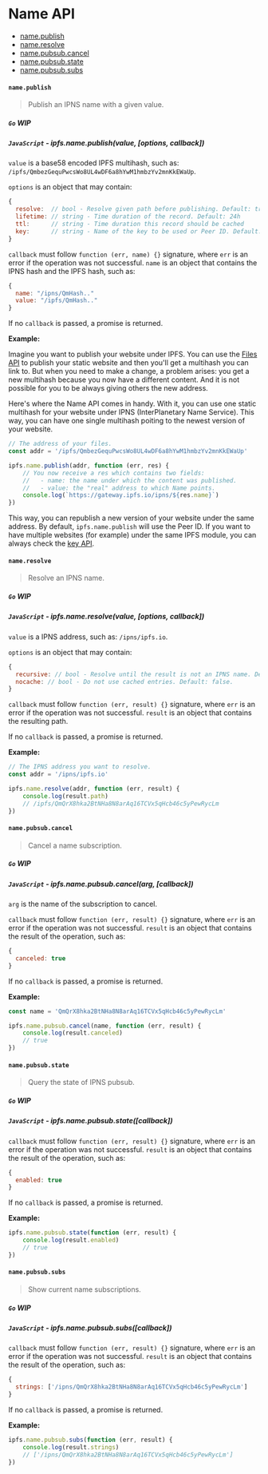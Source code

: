 # Name API

* [name.publish](#namepublish)
* [name.resolve](#nameresolve)
* [name.pubsub.cancel](#namepubsubcancel)
* [name.pubsub.state](#namepubsubstate)
* [name.pubsub.subs](#namepubsubsubs)

#### `name.publish`

> Publish an IPNS name with a given value.

##### `Go` **WIP**

##### `JavaScript` - ipfs.name.publish(value, [options, callback])

`value` is a base58 encoded IPFS multihash, such as: `/ipfs/QmbezGequPwcsWo8UL4wDF6a8hYwM1hmbzYv2mnKkEWaUp`.

`options` is an object that may contain:

```JavaScript
{
  resolve:  // bool - Resolve given path before publishing. Default: true
  lifetime: // string - Time duration of the record. Default: 24h
  ttl:      // string - Time duration this record should be cached
  key:      // string - Name of the key to be used or Peer ID. Default: 'self'
}
```

`callback` must follow `function (err, name) {}` signature, where `err` is an error if the operation was not successful. `name` is an object that contains the IPNS hash and the IPFS hash, such as:

```JavaScript
{
  name: "/ipns/QmHash.."
  value: "/ipfs/QmHash.."
}
```

If no `callback` is passed, a promise is returned.

**Example:**

Imagine you want to publish your website under IPFS. You can use the [Files API](./FILES.md) to publish your static website and then you'll get a multihash you can link to. But when you need to make a change, a problem arises: you get a new multihash because you now have a different content. And it is not possible for you to be always giving others the new address.

Here's where the Name API comes in handy. With it, you can use one static multihash for your website under IPNS (InterPlanetary Name Service). This way, you can have one single multihash poiting to the newest version of your website.

```JavaScript
// The address of your files.
const addr = '/ipfs/QmbezGequPwcsWo8UL4wDF6a8hYwM1hmbzYv2mnKkEWaUp'

ipfs.name.publish(addr, function (err, res) {
    // You now receive a res which contains two fields:
    //   - name: the name under which the content was published.
    //   - value: the "real" address to which Name points.
    console.log(`https://gateway.ipfs.io/ipns/${res.name}`)
})
```

This way, you can republish a new version of your website under the same address. By default, `ipfs.name.publish` will use the Peer ID. If you want to have multiple websites (for example) under the same IPFS module, you can always check the [key API](./KEY.md).

#### `name.resolve`

> Resolve an IPNS name.

##### `Go` **WIP**

##### `JavaScript` - ipfs.name.resolve(value, [options, callback])

`value` is a IPNS address, such as: `/ipns/ipfs.io`.

`options` is an object that may contain:

```JavaScript
{
  recursive: // bool - Resolve until the result is not an IPNS name. Default: false.
  nocache: // bool - Do not use cached entries. Default: false.
}
```

`callback` must follow `function (err, result) {}` signature, where `err` is an error if the operation was not successful. `result` is an object that contains the resulting path.

If no `callback` is passed, a promise is returned.

**Example:**

```JavaScript
// The IPNS address you want to resolve.
const addr = '/ipns/ipfs.io'

ipfs.name.resolve(addr, function (err, result) {
    console.log(result.path)
    // /ipfs/QmQrX8hka2BtNHa8N8arAq16TCVx5qHcb46c5yPewRycLm
})
```

#### `name.pubsub.cancel`

> Cancel a name subscription.

##### `Go` **WIP**

##### `JavaScript` - ipfs.name.pubsub.cancel(arg, [callback])

`arg` is the name of the subscription to cancel.

`callback` must follow `function (err, result) {}` signature, where `err` is an error if the operation was not successful. `result` is an object that contains the result of the operation, such as:

```JavaScript
{
  canceled: true
}
```

If no `callback` is passed, a promise is returned.

**Example:**

```JavaScript
const name = 'QmQrX8hka2BtNHa8N8arAq16TCVx5qHcb46c5yPewRycLm'

ipfs.name.pubsub.cancel(name, function (err, result) {
    console.log(result.canceled)
    // true
})
```

#### `name.pubsub.state`

> Query the state of IPNS pubsub.

##### `Go` **WIP**

##### `JavaScript` - ipfs.name.pubsub.state([callback])

`callback` must follow `function (err, result) {}` signature, where `err` is an error if the operation was not successful. `result` is an object that contains the result of the operation, such as:

```JavaScript
{
  enabled: true
}
```

If no `callback` is passed, a promise is returned.

**Example:**

```JavaScript
ipfs.name.pubsub.state(function (err, result) {
    console.log(result.enabled)
    // true
})
```

#### `name.pubsub.subs`

> Show current name subscriptions.

##### `Go` **WIP**

##### `JavaScript` - ipfs.name.pubsub.subs([callback])

`callback` must follow `function (err, result) {}` signature, where `err` is an error if the operation was not successful. `result` is an object that contains the result of the operation, such as:

```JavaScript
{
  strings: ['/ipns/QmQrX8hka2BtNHa8N8arAq16TCVx5qHcb46c5yPewRycLm']
}
```

If no `callback` is passed, a promise is returned.

**Example:**

```JavaScript
ipfs.name.pubsub.subs(function (err, result) {
    console.log(result.strings)
    // ['/ipns/QmQrX8hka2BtNHa8N8arAq16TCVx5qHcb46c5yPewRycLm']
})
```
